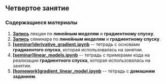 ## Четвертое занятие

### Содержащиеся материалы
1. [**Запись**](https://www.youtube.com/watch?v=rcdP9dSL9Gc)  лекции по  **линейным моделям** и **градиентному спуску**.
2. [**Запись**](https://www.youtube.com/watch?v=lrlDOSYr0Nw)  семинара по  **линейным моделям** и **градиентному спуску**.
3. [**[seminar]derivative_gradient.ipynb**](./[seminar]derivative_gradient.ipynb) -- тетрадь с основами **градиаентого спуска**, которая использовалась на занятии. 
4. [**[seminar]linear_models.ipynb**](./[seminar]linear_models.ipynb) -- тетрадь с примерами кода на реализации **градиентного спуска**, которая использовалась на занятии. 
5. [**[homework]gradient_linear_model.ipynb**](./[homework]gradient_linear_model.ipynb) -- тетрадь с **домашним заданием**. 
